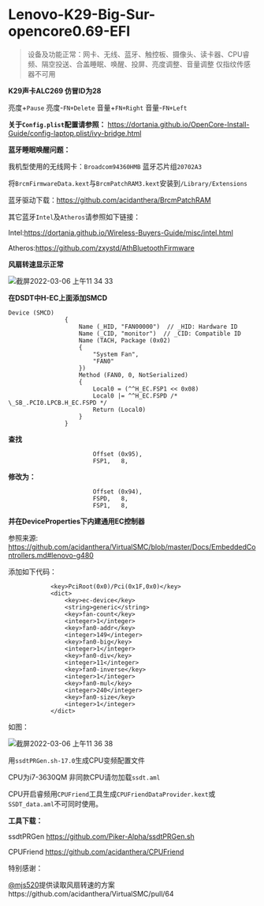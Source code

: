 # Lenovo-K29-Big-Sur-opencore0.69-EFI

>设备及功能正常：网卡、无线、蓝牙、触控板、摄像头、读卡器、CPU睿频、隔空投送、合盖睡眠、唤醒、投屏、亮度调整、音量调整
>仅指纹传感器不可用

**K29声卡ALC269 仿冒ID为28**

亮度+`Pause`	亮度-`FN+Delete`	音量+`FN+Right`	音量-`FN+Left`


**关于`Config.plist`配置请参照：**
https://dortania.github.io/OpenCore-Install-Guide/config-laptop.plist/ivy-bridge.html


**蓝牙睡眠唤醒问题：**

我机型使用的无线网卡：`Broadcom94360HMB` 蓝牙芯片组`20702A3`

将`BrcmFirmwareData.kext`与`BrcmPatchRAM3.kext`安装到`/Library/Extensions`

蓝牙驱动下载：https://github.com/acidanthera/BrcmPatchRAM

其它蓝牙`Intel`及`Atheros`请参照如下链接：

Intel:https://dortania.github.io/Wireless-Buyers-Guide/misc/intel.html

Atheros:https://github.com/zxystd/AthBluetoothFirmware


**风扇转速显示正常**

![截屏2022-03-06 上午11 34 33](https://user-images.githubusercontent.com/86851841/156908108-6bffdabd-d46b-4a33-aae6-2169b5b258f2.png)

**在DSDT中H-EC上面添加SMCD**
```
Device (SMCD)
                {
                    Name (_HID, "FAN00000")  // _HID: Hardware ID
                    Name (_CID, "monitor")  // _CID: Compatible ID
                    Name (TACH, Package (0x02)
                    {
                        "System Fan", 
                        "FAN0"
                    })
                    Method (FAN0, 0, NotSerialized)
                    {
                        Local0 = (^^H_EC.FSP1 << 0x08)
                        Local0 |= ^^H_EC.FSPD /* \_SB_.PCI0.LPCB.H_EC.FSPD */
                        Return (Local0)
                    }
                }
```
**查找**
```
                        Offset (0x95), 
                        FSP1,   8, 
```
**修改为：**
```
                        Offset (0x94), 
                        FSPD,   8, 
                        FSP1,   8, 
```
**并在DeviceProperties下内建通用EC控制器**

参照来源: https://github.com/acidanthera/VirtualSMC/blob/master/Docs/EmbeddedControllers.md#lenovo-g480

添加如下代码：

```
			<key>PciRoot(0x0)/Pci(0x1F,0x0)</key>
			<dict>
				<key>ec-device</key>
				<string>generic</string>
				<key>fan-count</key>
				<integer>1</integer>
				<key>fan0-addr</key>
				<integer>149</integer>
				<key>fan0-big</key>
				<integer>1</integer>
				<key>fan0-div</key>
				<integer>11</integer>
				<key>fan0-inverse</key>
				<integer>1</integer>
				<key>fan0-mul</key>
				<integer>240</integer>
				<key>fan0-size</key>
				<integer>1</integer>
			</dict>
```

如图：

![截屏2022-03-06 上午11 36 38](https://user-images.githubusercontent.com/86851841/156908140-7111beb5-dfd0-43e7-9fbb-0f80ae1e7e2e.png)

用`ssdtPRGen.sh-17.0`生成CPU变频配置文件

CPU为i7-3630QM 非同款CPU请勿加载`ssdt.aml`

CPU开启睿频用`CPUFriend`工具生成`CPUFriendDataProvider.kext`或`SSDT_data.aml`不可同时使用。

**工具下载：**

ssdtPRGen https://github.com/Piker-Alpha/ssdtPRGen.sh

CPUFriend https://github.com/acidanthera/CPUFriend

特别感谢：

[@mjs520](https://github.com/mjs520)提供读取风扇转速的方案https://github.com/acidanthera/VirtualSMC/pull/64
